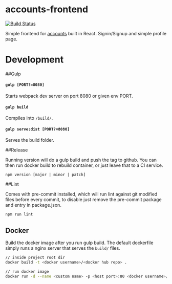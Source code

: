 # accounts-frontend
[![Build
Status](https://travis-ci.org/esayemm/accounts-frontend?branch=master)](https://travis-ci.org/esayemm/accounts-frontend)

Simple frontend for [accounts](https://github.com/esayemm/accounts) built in React. Signin/Signup and simple profile page. 

# Development

##Gulp
#### `gulp [PORT?=8080]`
Starts webpack dev server on port 8080 or given env PORT.
#### `gulp build`
Compiles into `/build/`.
#### `gulp serve:dist [PORT?=8080]`
Serves the build folder.

##Release

Running version will do a gulp build and push the tag to github. You can then run docker build to rebuild container, or just leave that to a CI service.

`npm version [major | minor | patch]`

##Lint

Comes with pre-commit installed, which will run lint against git modified files before every commit, to disable just remove the pre-commit package and entry in package.json.

```sh
npm run lint
```

## Docker

Build the docker image after you run gulp build. The default dockerfile simply runs a nginx server that serves the `build/` files.

```sh
// inside project root dir
docker build -t <docker username>/<docker hub repo> .

// run docker image
docker run -d --name <custom name> -p <host port>:80 <docker username>/<docker hub repo>
```